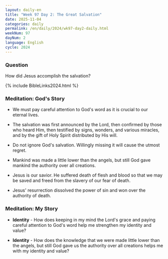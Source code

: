 ```yaml
---
layout: daily-en
title: "Week 97 Day 2: The Great Salvation"
date: 2025-11-04
categories: daily
permalink: /en/daily/2024/wk97-day2-daily.html
weekNum: 97
dayNum: 2
language: English
cycle: 2024
---
```


### Question     
How did Jesus accomplish the salvation?

{% include BibleLinks2024.html %} 

### Meditation: God's Story   
+ We must pay careful attention to God's word as it is crucial to our eternal lives. 

+ The salvation was first announced by the Lord, then confirmed by those who heard Him, then testified by signs, wonders, and various miracles, and by the gift of Holy Spirit distributed by His will. 

+ Do not ignore God's salvation. Willingly missing it will cause the utmost regret. 

+ Mankind was made a little lower than the angels, but still God gave mankind the authority over all creations. 

+ Jesus is our savior. He suffered death of flesh and blood so that we may be saved and freed from the slavery of our fear of death. 

+ Jesus' resurrection dissolved the power of sin and won over the authority of death. 

### Meditation: My Story   
+ **Identity** - How does keeping in my mind the Lord's grace and paying careful attention to God's word help me strengthen my identity and value? 

+ **Identity** - How does the knowledge that we were made little lower than the angels, but still God gave us the authority over all creations helps me with my identity and value? 
